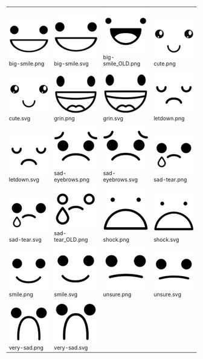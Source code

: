 <table><tr><tr><td valign="bottom"><img src="./big-smile.png" width="200"><br>big-smile.png</td><td valign="bottom"><img src="./big-smile.svg" width="200"><br>big-smile.svg</td><td valign="bottom"><img src="./big-smile_OLD.png" width="200"><br>big-smile_OLD.png</td><td valign="bottom"><img src="./cute.png" width="200"><br>cute.png</td></tr><tr><td valign="bottom"><img src="./cute.svg" width="200"><br>cute.svg</td><td valign="bottom"><img src="./grin.png" width="200"><br>grin.png</td><td valign="bottom"><img src="./grin.svg" width="200"><br>grin.svg</td><td valign="bottom"><img src="./letdown.png" width="200"><br>letdown.png</td></tr><tr><td valign="bottom"><img src="./letdown.svg" width="200"><br>letdown.svg</td><td valign="bottom"><img src="./sad-eyebrows.png" width="200"><br>sad-eyebrows.png</td><td valign="bottom"><img src="./sad-eyebrows.svg" width="200"><br>sad-eyebrows.svg</td><td valign="bottom"><img src="./sad-tear.png" width="200"><br>sad-tear.png</td></tr><tr><td valign="bottom"><img src="./sad-tear.svg" width="200"><br>sad-tear.svg</td><td valign="bottom"><img src="./sad-tear_OLD.png" width="200"><br>sad-tear_OLD.png</td><td valign="bottom"><img src="./shock.png" width="200"><br>shock.png</td><td valign="bottom"><img src="./shock.svg" width="200"><br>shock.svg</td></tr><tr><td valign="bottom"><img src="./smile.png" width="200"><br>smile.png</td><td valign="bottom"><img src="./smile.svg" width="200"><br>smile.svg</td><td valign="bottom"><img src="./unsure.png" width="200"><br>unsure.png</td><td valign="bottom"><img src="./unsure.svg" width="200"><br>unsure.svg</td></tr><tr><td valign="bottom"><img src="./very-sad.png" width="200"><br>very-sad.png</td><td valign="bottom"><img src="./very-sad.svg" width="200"><br>very-sad.svg</td></tr></table>